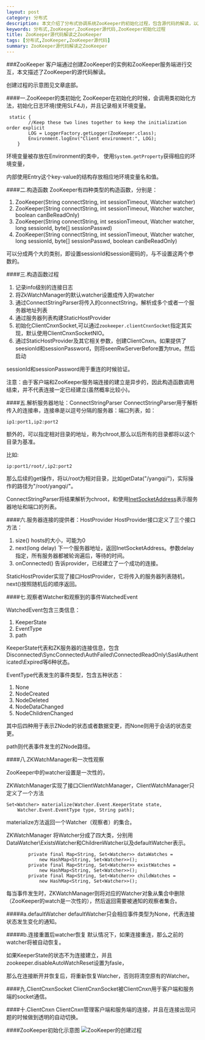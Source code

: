 ```yaml
---
layout: post
category: 分布式
description: 本文介绍了分布式协调系统ZooKeeper的初始化过程，包含源代码的解读，以及相关的类图说明。
keywords: 分布式,ZooKeeper,ZooKeeper源代码,ZooKeeper初始化过程
title: ZooKeeper源代码解读之ZooKeeper
tags: [分布式,ZooKeeper,ZooKeeper源代码]
summary: ZooKeeper源代码解读之ZooKeeper
---
```



###ZooKeeper
客户端通过创建ZooKeeper的实例和ZooKeeper服务端进行交互，本文描述了ZooKeeper的源代码解读。

创建过程的示意图见文章底部。

####一.ZooKeeper的类初始化
ZooKeeper在初始化的时候，会调用类初始化方法，初始化日志环境(使用SLF4J)，并且记录相关环境变量。

	 static {
	        //Keep these two lines together to keep the initialization order explicit
	        LOG = LoggerFactory.getLogger(ZooKeeper.class);
	        Environment.logEnv("Client environment:", LOG);
	    }
	    
环境变量被存放在Environment的类中， 使用`System.getProperty`获得相应的环境变量，

内部使用Entry这个key-value的结构存放相应地环境变量名和值。

####二.构造函数
ZooKeeper有四种类型的构造函数，分别是：

1.	ZooKeeper(String connectString, int sessionTimeout, Watcher watcher)
2.	ZooKeeper(String connectString, int sessionTimeout, Watcher watcher,
            boolean canBeReadOnly)
3.	ZooKeeper(String connectString, int sessionTimeout, Watcher watcher,
            long sessionId, byte[] sessionPasswd)
4.  ZooKeeper(String connectString, int sessionTimeout, Watcher watcher,
            long sessionId, byte[] sessionPasswd, boolean canBeReadOnly)
            
            
可以分成两个大的类别，即设置sessionId和session密码的，与不设置这两个参数的。

####三.构造函数过程
1.	记录info级别的连接日志
2.	将ZkWatchManager的默认watcher设置成传入的watcher
3.	通过ConnectStringParser将传入的connectString，解析成多个或者一个服务器地址列表
4.	通过服务器列表构建StaticHostProvider
4.	初始化ClientCnxnSocket,可以通过`zookeeper.clientCnxnSocket`指定其实现，默认使用ClientCnxnSocketNIO。
5.	通过StaticHostProvider及其它相关参数，创建ClientCnxn。如果提供了seesionId和sessionPassword，则将seenRwServerBefore置为true。然后启动

sessionId和sessionPassword用于重连的时候验证。

注意：由于客户端和ZooKeeper服务端连接的建立是异步的，因此构造函数调用结束，并不代表连接一定已经建立(虽然概率比较小)。

####五.解析服务器地址：ConnectStringParser
ConnectStringParser用于解析传入的连接串，连接串是以逗号分隔的服务器：端口列表，如：

	ip1:port1,ip2:port2
	
额外的，可以指定相对目录的地址，称为chroot,那么以后所有的目录都将以这个目录为基准。

比如:

	ip:port1/root/,ip2:port2
	
那么后续的get操作，将以/root为相对目录，比如getData("/yangqi/")，实际操作的路径为"/root/yangqi/"。

ConnectStringParser将结果解析为chroot，和使用[InetSocketAddress](http://www.hiyangqi.com/java%20network/java-net-ip-socketaddress.html)表示服务器地址和端口的列表。

####六.服务器连接的提供者：HostProvider
HostProvider接口定义了三个接口方法：

1.	size() hosts的大小，可能为0
2.	next(long delay) 下一个服务器地址，返回InetSocketAddress。参数delay指定，所有服务器都被轮询遍后，等待的时间。
3.	onConnected() 告诉provider，已经建立了一个成功的连接。
 
StaticHostProvider实现了接口HostProvider，它将传入的服务器列表随机，next()按照随机后的顺序返回。

####七.观察者Watcher和观察到的事件WatchedEvent

WatchedEvent包含三类信息：

1.	KeeperState
2.	EventType
3.	path

KeeperState代表和ZK服务器的连接信息，包含Disconnected\SyncConnected\AuthFailed\ConnectedReadOnly\SaslAuthenticated\Expired等6种状态。


EventType代表发生的事件类型，包含五种状态：

1.	None
2.	NodeCreated
3.	NodeDeleted
4.	NodeDataChanged
5.	NodeChildrenChanged


其中后四种用于表示ZNode的状态或者数据变更，而None则用于会话的状态变更。

path则代表事件发生的ZNode路径。


####八.ZKWatchManager和一次性观察

ZooKeeper中的watcher设置是一次性的，

ZKWatchManager实现了接口ClientWatchManager，ClientWatchManager只定义了一个方法

	Set<Watcher> materialize(Watcher.Event.KeeperState state,
        Watcher.Event.EventType type, String path);
        

materialize方法返回一个Watcher（观察者）的集合。

ZKWatchManager 将Watcher分成了四大类，分别用DataWatcher\ExistsWatcher和ChildrenWatcher以及defaultWatcher表示。

	        private final Map<String, Set<Watcher>> dataWatches =
	            new HashMap<String, Set<Watcher>>();
	        private final Map<String, Set<Watcher>> existWatches =
	            new HashMap<String, Set<Watcher>>();
	        private final Map<String, Set<Watcher>> childWatches =
	            new HashMap<String, Set<Watcher>>();         
	            
每当事件发生时，ZKWatchManager则将对应的Watcher对象从集合中删除（ZooKeeper的watch是一次性的），然后返回需要被通知的观察者集合。

#####a.defaultWatcher
defaultWatcher只会相应事件类型为None，代表连接状态发生变化的通知。

#####b.连接重置后watcher恢复
默认情况下，如果连接重连，那么之前的watcher将被自动恢复。

如果KeeperState的状态不为连接建立，并且zookeeper.disableAutoWatchReset设置为fasle，

那么在连接断开并恢复后，将重新恢复Watcher，否则将清空原有的Watcher。

####九.ClientCnxnSocket
ClientCnxnSocket被ClientCnxn用于客户端和服务端的socket通信。

####十.ClientCnxn
ClientCnxn管理客户端和服务端的连接，并且在连接出现问题的时候做到透明的自动切换。

####ZooKeeper初始化示意图
![ZooKeeper的创建过程](https://raw.github.com/llohellohe/zookeeper/master/docs/class-diagram/ZooKeeper.png)